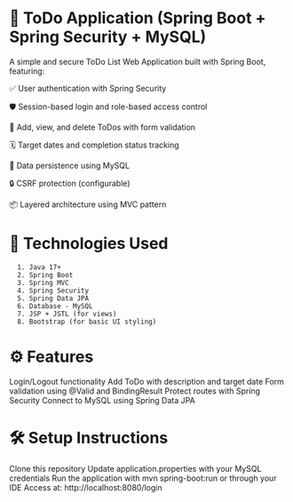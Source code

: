# 📝 ToDo Application (Spring Boot + Spring Security + MySQL)

A simple and secure ToDo List Web Application built with Spring Boot, featuring:

✅ User authentication with Spring Security

🛡️ Session-based login and role-based access control

📄 Add, view, and delete ToDos with form validation

🗓️ Target dates and completion status tracking

💾 Data persistence using MySQL

🔒 CSRF protection (configurable)

📦 Layered architecture using MVC pattern

# 📌 Technologies Used
      1. Java 17+
      2. Spring Boot
      3. Spring MVC
      4. Spring Security
      5. Spring Data JPA
      6. Database - MySQL
      7. JSP + JSTL (for views)
      8. Bootstrap (for basic UI styling)

# ⚙️ Features
Login/Logout functionality
Add ToDo with description and target date
Form validation using @Valid and BindingResult
Protect routes with Spring Security
Connect to MySQL using Spring Data JPA

# 🛠️ Setup Instructions
Clone this repository
Update application.properties with your MySQL credentials
Run the application with mvn spring-boot:run or through your IDE
Access at: http://localhost:8080/login

